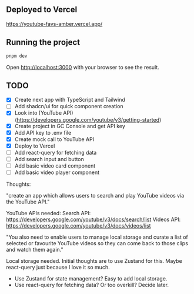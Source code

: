 ## Deployed to Vercel

https://youtube-favs-amber.vercel.app/

## Running the project

```bash
pnpm dev
```

Open [http://localhost:3000](http://localhost:3000) with your browser to see the result.

## TODO

- [x] Create next app with TypeScript and Tailwind
- [ ] Add shadcn/ui for quick component creation
- [x] Look into [YouTube API)(https://developers.google.com/youtube/v3/getting-started)
- [x] Create project in GC Console and get API key
- [x] Add API key to .env file
- [x] Create mock call to YouTube API
- [x] Deploy to Vercel
- [ ] Add react-query for fetching data
- [ ] Add search input and button
- [ ] Add basic video card component
- [ ] Add basic video player component

Thoughts:

"create an app which allows users
to search and play YouTube videos via the YouTube API."

YouTube APIs needed:
Search API: https://developers.google.com/youtube/v3/docs/search/list
Videos API: https://developers.google.com/youtube/v3/docs/videos/list

"You also need to enable users to manage local storage and curate a list of
selected or favourite YouTube videos so they can come back to those clips
and watch them again."

Local storage needed. Initial thoughts are to use Zustand for this. Maybe react-query just because I love it so much.

- Use Zustand for state management? Easy to add local storage.
- Use react-query for fetching data? Or too overkill? Decide later.
